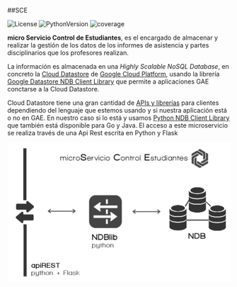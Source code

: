 ##SCE

![License](http://img.shields.io/badge/license-GPLv3-blue.svg)
![PythonVersion](https://img.shields.io/badge/python-2.7-blue.svg)
![coverage](https://img.shields.io/badge/coverage-0%25-red.svg)


**micro Servicio Control de Estudiantes**, es el encargado de almacenar y realizar la gestión de los datos de los informes de asistencia y partes disciplinarios que los profesores realizan.

La información es almacenada en una *Highly Scalable NoSQL Database*, en concreto la [Cloud Datastore](https://cloud.google.com/datastore/docs/) de [Google Cloud Platform](https://cloud.google.com/products/), usando la librería [Google Datastore NDB Client Library](https://cloud.google.com/appengine/docs/python/ndb/) que permite a aplicaciones GAE conctarse a la Cloud Datastore.

Cloud Datastore tiene una gran cantidad de [APIs y librerías](https://cloud.google.com/datastore/docs/apis) para clientes dependiendo del lenguaje que estemos usando y si nuestra aplicación está o no en GAE. En nuestro caso si lo está y usamos [Python NDB Client Library](https://cloud.google.com/appengine/docs/python/ndb/) que también está disponible para Go y Java.
El acceso a este microservicio se realiza través de una Api Rest escrita en Python y Flask



![](diagrama.png)
